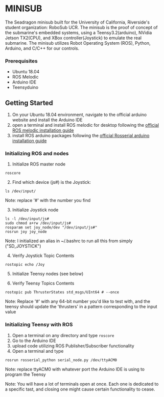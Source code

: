 # MINISUB

The Seadragon minisub built for the University of California, Riverside's student organization: RoboSub UCR. 
The minisub is the proof of concept of the submarine's embedded systems, using a Teensy3.2(arduino), NVidia Jetson TX2(CPU), and XBox controller(Joystick) to emulate the real submarine.
The minisub utilizes Robot Operating System (ROS), Python, Arduino, and C/C++ for our controls.

### Prerequisites

* Ubuntu 18.04
* ROS Melodic
* Arduino IDE
* Teensyduino

## Getting Started

1. On your Ubuntu 18.04 environment, navigate to the official arduino website and install the Arduino IDE 
2. open a terminal and install ROS melodic for desktop following the [official ROS melodic installation guide](http://wiki.ros.org/melodic/Installation/Ubuntu)
3. install ROS arduino packages following the [official Rosserial arduino installation guide](http://wiki.ros.org/rosserial_arduino/Tutorials/Arduino%20IDE%20Setup)

### Initializing ROS and nodes

1. Initialize ROS master node
```
roscore
```

2. Find which device (js#) is the Joystick:
```
ls /dev/input/
```

Note: replace '#' with the number you find

3. Initialize Joystick node
```
ls -l /dev/input/js#
sudo chmod a+rw /dev/input/js#
rosparam set joy_node/dev "/dev/input/js#"
rosrun joy joy_node
```
Note: I initialized an alias in ~/.bashrc to run all this from simply ("SD_JOYSTICK")

4. Verify Joystick Topic Contents
```
rostopic echo /Joy
```
5. Initialize Teensy nodes (see below)

6. Verify Teensy Topics Contents
```
rostopic pub ThrusterStates std_msgs/UInt64 # --once
```
Note: Replace '#' with any 64-bit number you'd like to test with, and the teensy should update the 'thrusters' in a pattern corresponding to the input value

### Initializing Teensy with ROS

1. Open a terminal on any directory and type
```roscore```
2. Go to the Arduino IDE
3. upload code utilizing ROS Publisher/Subscriber functionality
4. Open a terminal and type 
```
rosrun rosserial_python serial_node.py /dev/ttyACM0
```
Note: replace ttyACM0 with whatever port the Arduino IDE is using to program the Teensy

Note: You will have a lot of terminals open at once. Each one is dedicated to a specific tast, and closing one might cause certain functionality to cease.
